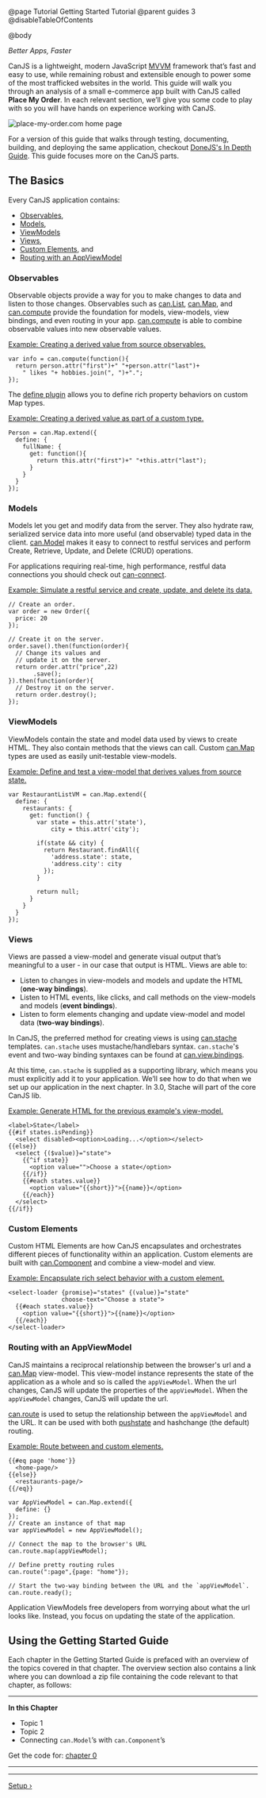 @page Tutorial Getting Started Tutorial
@parent guides 3
@disableTableOfContents

@body

<div class="getting-started">

*Better Apps, Faster*

CanJS is a lightweight, modern JavaScript <a href="https://en.wikipedia.org/wiki/Model_View_ViewModel" target="_blank">MVVM</a>
framework that’s fast and easy to use, while remaining robust and extensible
enough to power some of the most trafficked websites in the world. This guide 
will walk you through an analysis of a small e-commerce app built with CanJS called __Place My Order__. 
In each relevant section, we’ll give you some code to play with
so you will have hands on experience working with CanJS.

![place-my-order.com home page](../can/guides/images/application-design/Home.png)

For a version of this guide that walks through testing, documenting, building, and deploying the same
application, checkout [DoneJS's In Depth Guide](http://donejs.com/place-my-order.html).  This
guide focuses more on the CanJS parts. 

## The Basics

Every CanJS application contains:

- [Observables](#observables),
- [Models](#models),
- [ViewModels](#view-models)
- [Views](#views),
- [Custom Elements](#custom_elements), and
- [Routing with an AppViewModel](#routing)

<a name="observables"></a>
### Observables
Observable objects provide a way for you to make changes to data and listen to
those changes. Observables such as [can.List](../docs/can.List.html), [can.Map](../docs/can.Map.html), and
[can.compute](../docs/can.compute.html) provide the
foundation for models, view-models, view bindings, and even routing in your app. [can.compute](../docs/can.compute.html)
is able to combine observable values into new observable values. 

[Example: Creating a derived value from source observables.](http://justinbmeyer.jsbin.com/koqaxe/edit?js,console)

```
var info = can.compute(function(){
  return person.attr("first")+" "+person.attr("last")+
    " likes "+ hobbies.join(", ")+".";
});
```

The [define plugin](../docs/can.Map.prototype.define.html) allows you to define rich property behaviors on
custom Map types. 

[Example: Creating a derived value as part of a custom type.](http://justinbmeyer.jsbin.com/wuwifaf/edit?js,console)
```
Person = can.Map.extend({
  define: {
    fullName: {
      get: function(){
        return this.attr("first")+" "+this.attr("last");
      }
    }
  }
});
```


<a name="models"></a>
### Models
Models let you get and modify data from the server. They also hydrate 
raw, serialized service data into more useful (and observable) typed 
data in the client. [can.Model](../docs/can.Model.html) makes it easy to connect to restful services
and perform Create, Retrieve, Update, and Delete (CRUD) operations. 

For applications requiring real-time, high performance, restful data connections you should check out [can-connect](http://connect.canjs.com/).

[Example: Simulate a restful service and create, update, and delete its data.](http://justinbmeyer.jsbin.com/codubev/edit?js,console)
```
// Create an order.
var order = new Order({
  price: 20
});

// Create it on the server.
order.save().then(function(order){
  // Change its values and
  // update it on the server.
  return order.attr("price",22)
       .save();
}).then(function(order){
  // Destroy it on the server.
  return order.destroy();
});
```

<a name="view-models"></a>
### ViewModels

ViewModels contain the state and model data used by views to create HTML. They also
contain methods that the views can call. Custom [can.Map](../docs/can.Map.html) types
are used as easily unit-testable view-models.  

[Example: Define and test a view-model that derives values from source state.](http://jsbin.com/sotero/edit?js,output)
```
var RestaurantListVM = can.Map.extend({
  define: {
    restaurants: {
      get: function() {
        var state = this.attr('state'),
            city = this.attr('city');

        if(state && city) {
          return Restaurant.findAll({
            'address.state': state,
            'address.city': city
          });
        }

        return null;
      }
    }
  }
});
```

<a name="views"></a>
### Views 

Views are passed a view-model and generate visual output that’s meaningful to a user - in our case that
output is HTML.  Views are able to:

- Listen to changes in view-models and models and update the HTML (__one-way bindings__). 
- Listen to HTML events, like clicks, and call methods on the view-models and models (__event bindings__).
- Listen to form elements changing and update view-model and model data (__two-way bindings__). 

In CanJS, the preferred method for creating views is using [can.stache](../docs/can.stache.html) 
templates. `can.stache` uses mustache/handlebars syntax. `can.stache`'s event and two-way binding
syntaxes can be found at [can.view.bindings](../docs/can.view.bindings.html).

At this time, `can.stache` is supplied as a supporting
library, which means you must explicitly add it to your application. We’ll see
how to do that when we set up our application in the next chapter. In 3.0, 
Stache will part of the core CanJS lib.

[Example: Generate HTML for the previous example's view-model.](http://justinbmeyer.jsbin.com/gewavi/edit?html,output)
```
<label>State</label>
{{#if states.isPending}}
  <select disabled><option>Loading...</option></select>
{{else}}
  <select {($value)}="state">
    {{^if state}}
      <option value="">Choose a state</option>
    {{/if}}
    {{#each states.value}}
      <option value="{{short}}">{{name}}</option>
    {{/each}}
  </select>
{{/if}}
```

<a name="custom_elements"></a>
### Custom Elements

Custom HTML Elements are how CanJS encapsulates and orchestrates different pieces of 
functionality within an application. Custom elements are built with 
[can.Component](../docs/can.Component.html) and combine a
view-model and view.

[Example: Encapsulate rich select behavior with a custom <select-loader> element.](http://justinbmeyer.jsbin.com/sonuwuc/edit?html,js,output)
```
<select-loader {promise}="states" {(value)}="state"
               choose-text="Choose a state">
  {{#each states.value}}
    <option value="{{short}}">{{name}}</option>
  {{/each}}
</select-loader>
```

<a name="routing"></a>
### Routing with an AppViewModel

CanJS maintains a reciprocal relationship between the browser's url
and a [can.Map](../docs/can.Map.html) view-model. This view-model instance
represents the state of the application as a whole and so is
called the `appViewModel`.  When the url changes,
CanJS will update the properties of the `appViewModel`.  When
the `appViewModel` changes, CanJS will update the url.  

[can.route](../docs/can.route.html) is used to setup the relationship between the 
`appViewModel` and the URL. It can be used with both [pushstate](../docs/can.route.pushstate.html) and
hashchange (the default) routing.  

[Example: Route between <home-page> and <restaurants-page> custom elements.](http://jsbin.com/surokag/edit?html,js,output)
```
{{#eq page 'home'}}
  <home-page/>
{{else}}
  <restaurants-page/>
{{/eq}}
```
```
var AppViewModel = can.Map.extend({
  define: {}
});
// Create an instance of that map
var appViewModel = new AppViewModel();

// Connect the map to the browser's URL
can.route.map(appViewModel);

// Define pretty routing rules
can.route(":page",{page: "home"});

// Start the two-way binding between the URL and the `appViewModel`.
can.route.ready();
```

Application ViewModels free developers 
from worrying about what the url looks like. Instead, you focus on
updating the state of the application.

## Using the Getting Started Guide
Each chapter in the Getting Started Guide is prefaced with an overview of the
topics covered in that chapter. The overview section also contains a link where
you can download a zip file containing the code relevant to that chapter, as follows:

- - -
**In this Chapter**
 - Topic 1
 - Topic 2
 - Connecting `can.Model`’s with `can.Component`’s

Get the code for: [chapter 0](/guides/examples/PlaceMyOrder/ch-0_canjs-getting-started.zip)

- - -

- - -

<span class="pull-right">[Setup &rsaquo;](Setup.html)</span>

</div>
<script src="http://static.jsbin.com/js/embed.min.js?3.35.5"></script>
